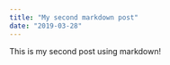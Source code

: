 ```yaml
---
title: "My second markdown post"
date: "2019-03-28"
---
```


This is my second post using markdown!
